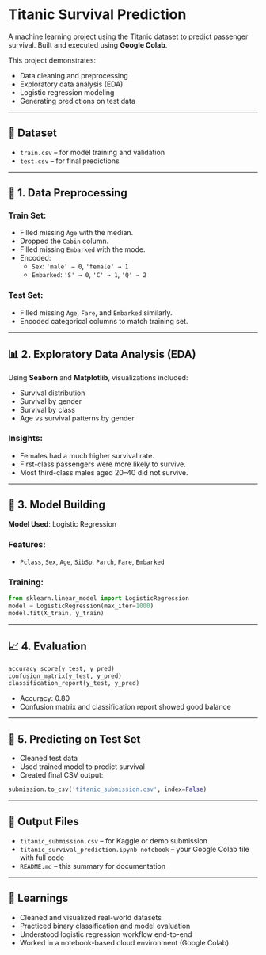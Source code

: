 # Titanic Survival Prediction

A machine learning project using the Titanic dataset to predict passenger survival. Built and executed using **Google Colab**.

This project demonstrates:
- Data cleaning and preprocessing
- Exploratory data analysis (EDA)
- Logistic regression modeling
- Generating predictions on test data

---

## 📂 Dataset

- `train.csv` – for model training and validation
- `test.csv` – for final predictions

---

## 🔧 1. Data Preprocessing

### Train Set:
- Filled missing `Age` with the median.
- Dropped the `Cabin` column.
- Filled missing `Embarked` with the mode.
- Encoded:
  - `Sex`: `'male' → 0`, `'female' → 1`
  - `Embarked`: `'S' → 0`, `'C' → 1`, `'Q' → 2`

### Test Set:
- Filled missing `Age`, `Fare`, and `Embarked` similarly.
- Encoded categorical columns to match training set.

---

## 📊 2. Exploratory Data Analysis (EDA)

Using **Seaborn** and **Matplotlib**, visualizations included:

- Survival distribution
- Survival by gender
- Survival by class
- Age vs survival patterns by gender

### Insights:
- Females had a much higher survival rate.
- First-class passengers were more likely to survive.
- Most third-class males aged 20–40 did not survive.

---

## 🤖 3. Model Building

**Model Used**: Logistic Regression

### Features:
- `Pclass`, `Sex`, `Age`, `SibSp`, `Parch`, `Fare`, `Embarked`

### Training:
```python
from sklearn.linear_model import LogisticRegression
model = LogisticRegression(max_iter=1000)
model.fit(X_train, y_train)
```

---

## 📈 4. Evaluation

```python
accuracy_score(y_test, y_pred)
confusion_matrix(y_test, y_pred)
classification_report(y_test, y_pred)
```

- Accuracy: 0.80
- Confusion matrix and classification report showed good balance

---

## 🚀 5. Predicting on Test Set

- Cleaned test data
- Used trained model to predict survival
- Created final CSV output:

```python
submission.to_csv('titanic_submission.csv', index=False)
```

---

## 📁 Output Files

- `titanic_submission.csv` – for Kaggle or demo submission
- `titanic_survival_prediction.ipynb notebook` – your Google Colab file with full code
- `README.md` – this summary for documentation

---

## 🧠 Learnings

- Cleaned and visualized real-world datasets
- Practiced binary classification and model evaluation
- Understood logistic regression workflow end-to-end
- Worked in a notebook-based cloud environment (Google Colab)

